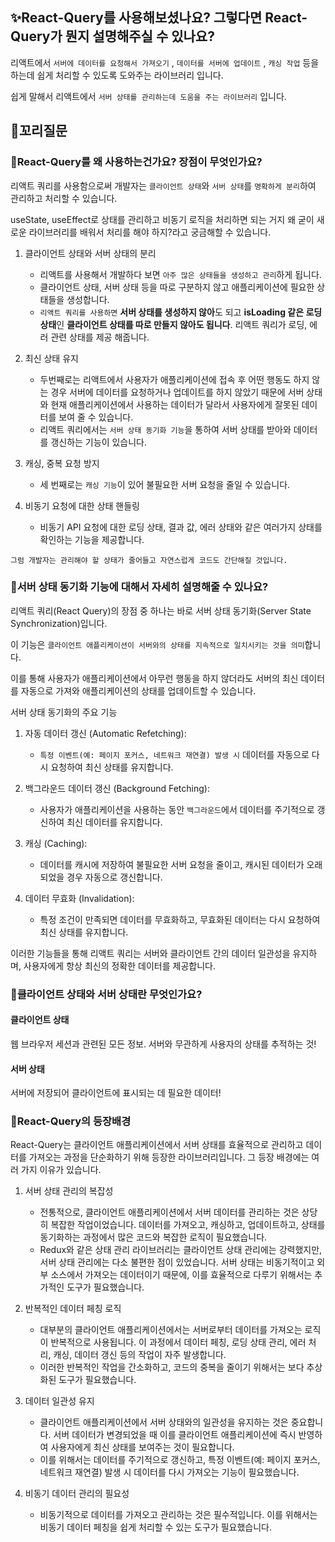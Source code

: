 ## ✨React-Query를 사용해보셨나요? 그렇다면 React-Query가 뭔지 설명해주실 수 있나요?

리액트에서 `서버에 데이터를 요청해서 가져오기` , `데이터를 서버에 업데이트` , `캐싱 작업` 등을 하는데 쉽게 처리할 수 있도록 도와주는 라이브러리 입니다.

쉽게 말해서 리액트에서 `서버 상태를 관리하는데 도움을 주는 라이브러리` 입니다.

## 🔁꼬리질문

### 🤔React-Query를 왜 사용하는건가요? 장점이 무엇인가요?

리액트 쿼리를 사용함으로써 개발자는 `클라이언트 상태`와 `서버 상태`를 `명확하게 분리`하여 관리하고 처리할 수 있습니다.

useState, useEffect로 상태를 관리하고 비동기 로직을 처리하면 되는 거지 왜 굳이 새로운 라이브러리를 배워서 처리를 해야 하지?라고 궁금해할 수 있습니다.

1. 클라이언트 상태와 서버 상태의 분리

   - 리액트를 사용해서 개발하다 보면 `아주 많은 상태들을 생성하고 관리`하게 됩니다.
   - 클라이언트 상태, 서버 상태 등을 따로 구분하지 않고 애플리케이션에 필요한 상태들을 생성합니다.
   - `리액트 쿼리를 사용하면` **서버 상태를 생성하지 않아**도 되고 **isLoading 같은 로딩 상태**인 **클라이언트 상태를 따로 만들지 않아도 됩니다**. 리액트 쿼리가 로딩, 에러 관련 상태를 제공 해줍니다.

2. 최신 상태 유지

   - 두번째로는 리액트에서 사용자가 애플리케이션에 접속 후 어떤 행동도 하지 않는 경우 서버에 데이터를 요청하거나 업데이트를 하지 않았기 때문에 서버 상태와 현재 애플리케이션에서 사용하는 데이터가 달라서 사용자에게 잘못된 데이터를 보여 줄 수 있습니다.
   - 리액트 쿼리에서는 `서버 상태 동기화 기능`을 통하여 서버 상태를 받아와 데이터를 갱신하는 기능이 있습니다.

3. 캐싱, 중복 요청 방지

   - 세 번째로는 `캐싱 기능`이 있어 불필요한 서버 요청을 줄일 수 있습니다.

4. 비동기 요청에 대한 상태 핸들링

   - 비동기 API 요청에 대한 로딩 상태, 결과 값, 에러 상태와 같은 여러가지 상태를 확인하는 기능을 제공합니다.

`그럼 개발자는 관리해야 할 상태가 줄어들고 자연스럽게 코드도 간단해질 것입니다.`

### 🤔서버 상태 동기화 기능에 대해서 자세히 설명해줄 수 있나요?

리액트 쿼리(React Query)의 장점 중 하나는 바로 서버 상태 동기화(Server State Synchronization)입니다.

이 기능은 `클라이언트 애플리케이션이 서버와의 상태를 지속적으로 일치시키는 것을 의미`합니다.

이를 통해 사용자가 애플리케이션에서 아무런 행동을 하지 않더라도 서버의 최신 데이터를 자동으로 가져와 애플리케이션의 상태를 업데이트할 수 있습니다.

서버 상태 동기화의 주요 기능

1. 자동 데이터 갱신 (Automatic Refetching):

   - `특정 이벤트(예: 페이지 포커스, 네트워크 재연결) 발생 시` 데이터를 자동으로 다시 요청하여 최신 상태를 유지합니다.

2. 백그라운드 데이터 갱신 (Background Fetching):

   - 사용자가 애플리케이션을 사용하는 동안 `백그라운드`에서 데이터를 주기적으로 갱신하여 최신 데이터를 유지합니다.

3. 캐싱 (Caching):

   - 데이터를 캐시에 저장하여 불필요한 서버 요청을 줄이고, 캐시된 데이터가 오래되었을 경우 자동으로 갱신합니다.

4. 데이터 무효화 (Invalidation):
   - 특정 조건이 만족되면 데이터를 무효화하고, 무효화된 데이터는 다시 요청하여 최신 상태를 유지합니다.

이러한 기능들을 통해 리액트 쿼리는 서버와 클라이언트 간의 데이터 일관성을 유지하며, 사용자에게 항상 최신의 정확한 데이터를 제공합니다.

### 🤔클라이언트 상태와 서버 상태란 무엇인가요?

#### 클라이언트 상태

웹 브라우저 세션과 관련된 모든 정보.
서버와 무관하게 사용자의 상태를 추적하는 것!

#### 서버 상태

서버에 저장되어 클라이언트에 표시되는 데 필요한 데이터!

### 🤔React-Query의 등장배경

React-Query는 클라이언트 애플리케이션에서 서버 상태를 효율적으로 관리하고 데이터를 가져오는 과정을 단순화하기 위해 등장한 라이브러리입니다. 그 등장 배경에는 여러 가지 이유가 있습니다.

1. 서버 상태 관리의 복잡성

   - 전통적으로, 클라이언트 애플리케이션에서 서버 데이터를 관리하는 것은 상당히 복잡한 작업이었습니다. 데이터를 가져오고, 캐싱하고, 업데이트하고, 상태를 동기화하는 과정에서 많은 코드와 복잡한 로직이 필요했습니다.
   - Redux와 같은 상태 관리 라이브러리는 클라이언트 상태 관리에는 강력했지만, 서버 상태 관리에는 다소 불편한 점이 있었습니다. 서버 상태는 비동기적이고 외부 소스에서 가져오는 데이터이기 때문에, 이를 효율적으로 다루기 위해서는 추가적인 도구가 필요했습니다.

2. 반복적인 데이터 페칭 로직

   - 대부분의 클라이언트 애플리케이션에서는 서버로부터 데이터를 가져오는 로직이 반복적으로 사용됩니다. 이 과정에서 데이터 페칭, 로딩 상태 관리, 에러 처리, 캐싱, 데이터 갱신 등의 작업이 자주 발생합니다.
   - 이러한 반복적인 작업을 간소화하고, 코드의 중복을 줄이기 위해서는 보다 추상화된 도구가 필요했습니다.

3. 데이터 일관성 유지

   - 클라이언트 애플리케이션에서 서버 상태와의 일관성을 유지하는 것은 중요합니다. 서버 데이터가 변경되었을 때 이를 클라이언트 애플리케이션에 즉시 반영하여 사용자에게 최신 상태를 보여주는 것이 필요합니다.
   - 이를 위해서는 데이터를 주기적으로 갱신하고, 특정 이벤트(예: 페이지 포커스, 네트워크 재연결) 발생 시 데이터를 다시 가져오는 기능이 필요했습니다.

4. 비동기 데이터 관리의 필요성
   - 비동기적으로 데이터를 가져오고 관리하는 것은 필수적입니다. 이를 위해서는 비동기 데이터 페칭을 쉽게 처리할 수 있는 도구가 필요했습니다.
